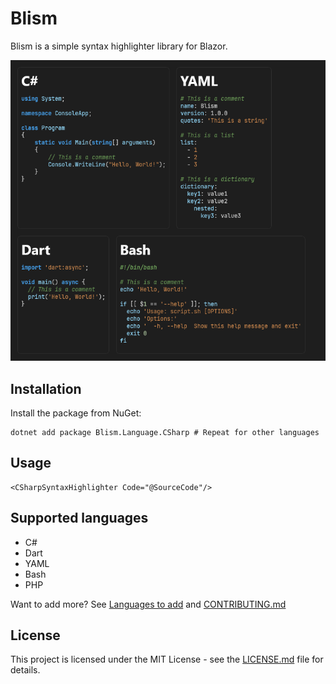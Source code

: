 # Blism

Blism is a simple syntax highlighter library for Blazor.

![Screenshot](https://raw.githubusercontent.com/ricardoboss/Blism/main/.github/assets/screenshot.png)

## Installation

Install the package from NuGet:

```shell
dotnet add package Blism.Language.CSharp # Repeat for other languages
```

## Usage

```razorhtmldialect
<CSharpSyntaxHighlighter Code="@SourceCode"/>
```

## Supported languages

- C#
- Dart
- YAML
- Bash
- PHP

Want to add more? See [Languages to add](https://github.com/ricardoboss/Blism/issues/1)
and [CONTRIBUTING.md](CONTRIBUTING.md)

## License

This project is licensed under the MIT License - see the [LICENSE.md](LICENSE.md) file for details.
